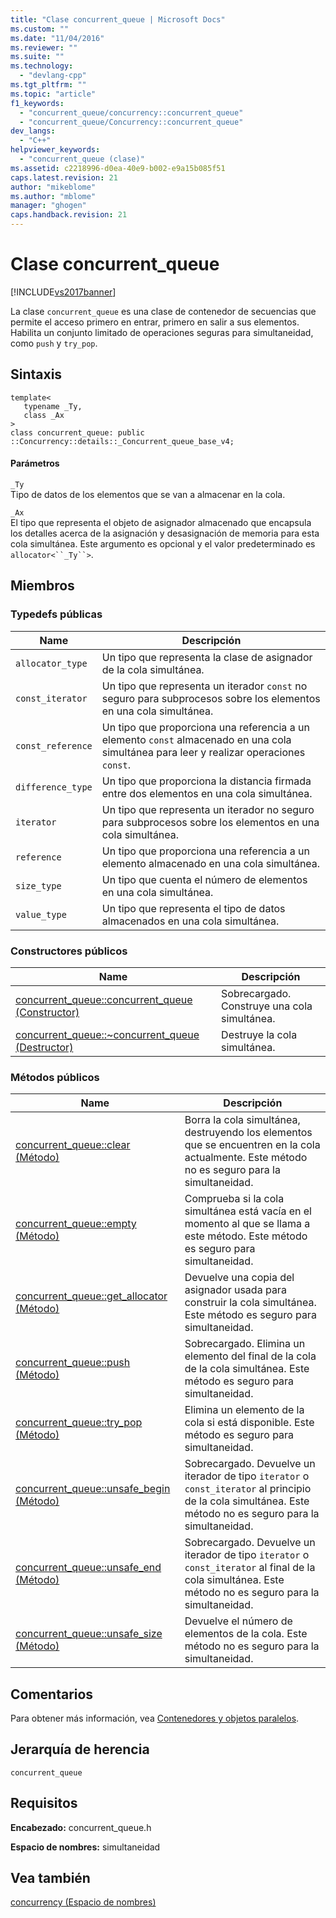 ```yaml
---
title: "Clase concurrent_queue | Microsoft Docs"
ms.custom: ""
ms.date: "11/04/2016"
ms.reviewer: ""
ms.suite: ""
ms.technology: 
  - "devlang-cpp"
ms.tgt_pltfrm: ""
ms.topic: "article"
f1_keywords: 
  - "concurrent_queue/concurrency::concurrent_queue"
  - "concurrent_queue/Concurrency::concurrent_queue"
dev_langs: 
  - "C++"
helpviewer_keywords: 
  - "concurrent_queue (clase)"
ms.assetid: c2218996-d0ea-40e9-b002-e9a15b085f51
caps.latest.revision: 21
author: "mikeblome"
ms.author: "mblome"
manager: "ghogen"
caps.handback.revision: 21
---
```

# Clase concurrent_queue
[!INCLUDE[vs2017banner](../../../assembler/inline/includes/vs2017banner.md)]

La clase `concurrent_queue` es una clase de contenedor de secuencias que permite el acceso primero en entrar, primero en salir a sus elementos.  Habilita un conjunto limitado de operaciones seguras para simultaneidad, como `push` y `try_pop`.  
  
## Sintaxis  
  
```  
template<  
   typename _Ty,  
   class _Ax  
>  
class concurrent_queue: public ::Concurrency::details::_Concurrent_queue_base_v4;  
```  
  
#### Parámetros  
 `_Ty`  
 Tipo de datos de los elementos que se van a almacenar en la cola.  
  
 `_Ax`  
 El tipo que representa el objeto de asignador almacenado que encapsula los detalles acerca de la asignación y desasignación de memoria para esta cola simultánea.  Este argumento es opcional y el valor predeterminado es `allocator<``_Ty``>`.  
  
## Miembros  
  
### Typedefs públicas  
  
|Name|Descripción|  
|----------|-----------------|  
|`allocator_type`|Un tipo que representa la clase de asignador de la cola simultánea.|  
|`const_iterator`|Un tipo que representa un iterador `const` no seguro para subprocesos sobre los elementos en una cola simultánea.|  
|`const_reference`|Un tipo que proporciona una referencia a un elemento `const` almacenado en una cola simultánea para leer y realizar operaciones `const`.|  
|`difference_type`|Un tipo que proporciona la distancia firmada entre dos elementos en una cola simultánea.|  
|`iterator`|Un tipo que representa un iterador no seguro para subprocesos sobre los elementos en una cola simultánea.|  
|`reference`|Un tipo que proporciona una referencia a un elemento almacenado en una cola simultánea.|  
|`size_type`|Un tipo que cuenta el número de elementos en una cola simultánea.|  
|`value_type`|Un tipo que representa el tipo de datos almacenados en una cola simultánea.|  
  
### Constructores públicos  
  
|Name|Descripción|  
|----------|-----------------|  
|[concurrent\_queue::concurrent\_queue \(Constructor\)](../Topic/concurrent_queue::concurrent_queue%20Constructor.md)|Sobrecargado.  Construye una cola simultánea.|  
|[concurrent\_queue::~concurrent\_queue \(Destructor\)](../Topic/concurrent_queue::~concurrent_queue%20Destructor.md)|Destruye la cola simultánea.|  
  
### Métodos públicos  
  
|Name|Descripción|  
|----------|-----------------|  
|[concurrent\_queue::clear \(Método\)](../Topic/concurrent_queue::clear%20Method.md)|Borra la cola simultánea, destruyendo los elementos que se encuentren en la cola actualmente.  Este método no es seguro para la simultaneidad.|  
|[concurrent\_queue::empty \(Método\)](../Topic/concurrent_queue::empty%20Method.md)|Comprueba si la cola simultánea está vacía en el momento al que se llama a este método.  Este método es seguro para simultaneidad.|  
|[concurrent\_queue::get\_allocator \(Método\)](../Topic/concurrent_queue::get_allocator%20Method.md)|Devuelve una copia del asignador usada para construir la cola simultánea.  Este método es seguro para simultaneidad.|  
|[concurrent\_queue::push \(Método\)](../Topic/concurrent_queue::push%20Method.md)|Sobrecargado.  Elimina un elemento del final de la cola de la cola simultánea.  Este método es seguro para simultaneidad.|  
|[concurrent\_queue::try\_pop \(Método\)](../Topic/concurrent_queue::try_pop%20Method.md)|Elimina un elemento de la cola si está disponible.  Este método es seguro para simultaneidad.|  
|[concurrent\_queue::unsafe\_begin \(Método\)](../Topic/concurrent_queue::unsafe_begin%20Method.md)|Sobrecargado.  Devuelve un iterador de tipo `iterator` o `const_iterator` al principio de la cola simultánea.  Este método no es seguro para la simultaneidad.|  
|[concurrent\_queue::unsafe\_end \(Método\)](../Topic/concurrent_queue::unsafe_end%20Method.md)|Sobrecargado.  Devuelve un iterador de tipo `iterator` o `const_iterator` al final de la cola simultánea.  Este método no es seguro para la simultaneidad.|  
|[concurrent\_queue::unsafe\_size \(Método\)](../Topic/concurrent_queue::unsafe_size%20Method.md)|Devuelve el número de elementos de la cola.  Este método no es seguro para la simultaneidad.|  
  
## Comentarios  
 Para obtener más información, vea [Contenedores y objetos paralelos](../../../parallel/concrt/parallel-containers-and-objects.md).  
  
## Jerarquía de herencia  
 `concurrent_queue`  
  
## Requisitos  
 **Encabezado:** concurrent\_queue.h  
  
 **Espacio de nombres:** simultaneidad  
  
## Vea también  
 [concurrency \(Espacio de nombres\)](../../../parallel/concrt/reference/concurrency-namespace.md)